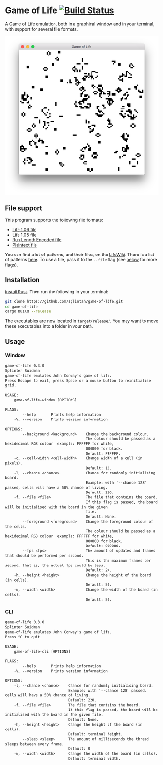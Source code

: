 # Game of Life [![Build Status](https://travis-ci.org/splintah/game-of-life.svg?branch=master)](https://travis-ci.org/splintah/game-of-life)

A Game of Life emulation, both in a graphical window and in your terminal, with support for several file formats.

![Window Demo](./window-demo.png)

## File support

This program supports the following file formats:

- [Life 1.06 file](http://www.conwaylife.com/wiki/Life_1.06)
- [Life 1.05 file](http://www.conwaylife.com/wiki/Life_1.05)
- [Run Length Encoded file](http://www.conwaylife.com/wiki/Run_Length_Encoded)
- [Plaintext file](http://www.conwaylife.com/wiki/Plaintext)

You can find a lot of patterns, and their files, on the [LifeWiki](http://www.conwaylife.com/wiki).
There is a list of patterns [here](http://www.conwaylife.com/wiki/Category:Patterns).
To use a file, pass it to the `--file` flag (see [below](#usage) for more flags).

## Installation

[Install Rust](https://www.rust-lang.org/en-US/). Then run the following in your terminal:

```bash
git clone https://github.com/splintah/game-of-life.git
cd game-of-life
cargo build --release
```

The executables are now located in `target/release/`.
You may want to move these executables into a folder in your path.

## Usage

### Window

```text
game-of-life 0.3.0
Splinter Suidman
game-of-life emulates John Conway's game of life.
Press Escape to exit, press Space or a mouse button to reinitialise grid.

USAGE:
    game-of-life-window [OPTIONS]

FLAGS:
        --help       Prints help information
    -V, --version    Prints version information

OPTIONS:
        --background <background>    Change the background colour.
                                     The colour should be passed as a hexidecimal RGB colour, example: FFFFFF for white,
                                     000000 for black.
                                     Default: FFFFFF.
    -c, --cell-width <cell-width>    Change width of a cell (in pixels).
                                     Default: 10.
    -l, --chance <chance>            Chance for randomly initialising board.
                                     Example: with '--chance 128' passed, cells will have a 50% chance of living.
                                     Default: 220.
    -f, --file <file>                The file that contains the board.
                                     If this flag is passed, the board will be initialised with the board in the given
                                     file.
                                     Default: None.
        --foreground <foreground>    Change the foreground colour of the cells.
                                     The colour should be passed as a hexidecimal RGB colour, example: FFFFFF for white,
                                     000000 for black.
                                     Default: 000000.
        --fps <fps>                  The amount of updates and frames that should be performed per second.
                                     This is the maximum frames per second; that is, the actual fps could be less.
                                     Default: 24.
    -h, --height <height>            Change the height of the board (in cells).
                                     Default: 50.
    -w, --width <width>              Change the width of the board (in cells).
                                     Default: 50.
```

### CLI

```text
game-of-life 0.3.0
Splinter Suidman
game-of-life emulates John Conway's game of life.
Press ^C to quit.

USAGE:
    game-of-life-cli [OPTIONS]

FLAGS:
        --help       Prints help information
    -V, --version    Prints version information

OPTIONS:
    -l, --chance <chance>    Chance for randomly initialising board.
                             Example: with '--chance 128' passed, cells will have a 50% chance of living.
                             Default: 220.
    -f, --file <file>        The file that contains the board.
                             If this flag is passed, the board will be initialised with the board in the given file.
                             Default: None.
    -h, --height <height>    Change the height of the board (in cells).
                             Default: terminal height.
        --sleep <sleep>      The amount of milliseconds the thread sleeps between every frame.
                             Default: 0.
    -w, --width <width>      Change the width of the board (in cells).
                             Default: terminal width.
```
